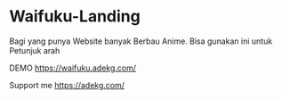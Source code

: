 # Waifuku-Landing
Bagi yang punya Website banyak Berbau Anime. Bisa gunakan ini untuk Petunjuk arah 

DEMO
https://waifuku.adekg.com/

Support me
https://adekg.com/
